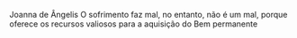 Joanna de Ângelis
O sofrimento faz mal, no entanto, não é um mal, porque oferece os recursos valiosos para a aquisição do Bem permanente
